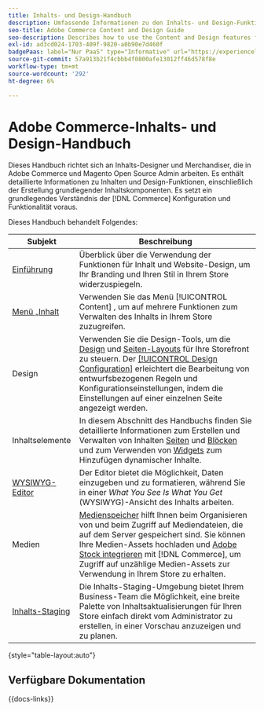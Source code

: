 ```yaml
---
title: Inhalts- und Design-Handbuch
description: Umfassende Informationen zu den Inhalts- und Design-Funktionen für Admins von Adobe Commerce und Magento Open Source sowie für E-Commerce-Marketing-Fachleute.
seo-title: Adobe Commerce Content and Design Guide
seo-description: Describes how to use the Content and Design features for Adobe Commerce and Magento Open Source.
exl-id: ad3cd024-1703-409f-9820-a0b90e7d460f
badgePaas: label="Nur PaaS" type="Informative" url="https://experienceleague.adobe.com/de/docs/commerce/user-guides/product-solutions" tooltip="Gilt nur für Adobe Commerce in Cloud-Projekten (von Adobe verwaltete PaaS-Infrastruktur) und lokale Projekte."
source-git-commit: 57a913b21f4cbbb4f0800afe13012ff46d578f8e
workflow-type: tm+mt
source-wordcount: '292'
ht-degree: 6%

---
```


# Adobe Commerce-Inhalts- und Design-Handbuch

Dieses Handbuch richtet sich an Inhalts-Designer und Merchandiser, die in Adobe Commerce und Magento Open Source Admin arbeiten. Es enthält detaillierte Informationen zu Inhalten und Design-Funktionen, einschließlich der Erstellung grundlegender Inhaltskomponenten. Es setzt ein grundlegendes Verständnis der [!DNL Commerce] Konfiguration und Funktionalität voraus.

Dieses Handbuch behandelt Folgendes:

| Subjekt | Beschreibung |
| ------- | ----------- |
| [Einführung](introduction.md) | Überblick über die Verwendung der Funktionen für Inhalt und Website-Design, um Ihr Branding und Ihren Stil in Ihrem Store widerzuspiegeln. |
| [Menü „Inhalt](content-menu.md) | Verwenden Sie das Menü [!UICONTROL Content] , um auf mehrere Funktionen zum Verwalten des Inhalts in Ihrem Store zuzugreifen. |
| Design | Verwenden Sie die Design-Tools, um die [Design](themes.md) und [Seiten-Layouts](page-layout.md) für Ihre Storefront zu steuern. Der [[!UICONTROL Design Configuration]](configuration.md) erleichtert die Bearbeitung von entwurfsbezogenen Regeln und Konfigurationseinstellungen, indem die Einstellungen auf einer einzelnen Seite angezeigt werden. |
| Inhaltselemente | In diesem Abschnitt des Handbuchs finden Sie detaillierte Informationen zum Erstellen und Verwalten von Inhalten [Seiten](pages.md) und [Blöcken](blocks.md) und zum Verwenden von [Widgets](widgets.md) zum Hinzufügen dynamischer Inhalte. |
| [WYSIWYG-Editor](editor.md) | Der Editor bietet die Möglichkeit, Daten einzugeben und zu formatieren, während Sie in einer _What You See Is What You Get_ (WYSIWYG)-Ansicht des Inhalts arbeiten. |
| Medien | [Medienspeicher](media-storage.md) hilft Ihnen beim Organisieren von und beim Zugriff auf Mediendateien, die auf dem Server gespeichert sind. Sie können Ihre Medien-Assets hochladen und [Adobe Stock integrieren](adobe-stock.md) mit [!DNL Commerce], um Zugriff auf unzählige Medien-Assets zur Verwendung in Ihrem Store zu erhalten. |
| [Inhalts-Staging](content-staging.md) | Die Inhalts-Staging-Umgebung bietet Ihrem Business-Team die Möglichkeit, eine breite Palette von Inhaltsaktualisierungen für Ihren Store einfach direkt vom Administrator zu erstellen, in einer Vorschau anzuzeigen und zu planen. |

{style="table-layout:auto"}

## Verfügbare Dokumentation

{{docs-links}}

